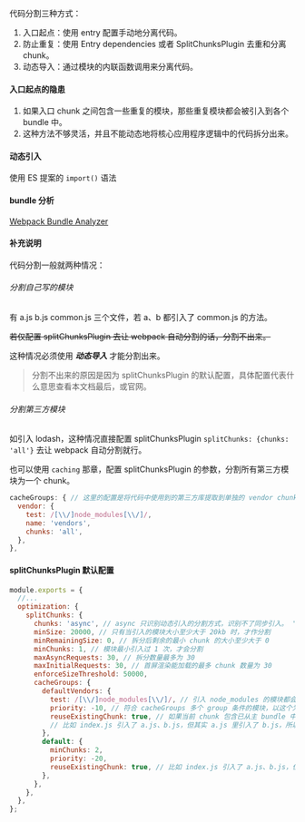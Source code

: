 代码分割三种方式：
1. 入口起点：使用 entry 配置手动地分离代码。
2. 防止重复：使用 Entry dependencies 或者 SplitChunksPlugin 去重和分离 chunk。
3. 动态导入：通过模块的内联函数调用来分离代码。

#### 入口起点的隐患
1. 如果入口 chunk 之间包含一些重复的模块，那些重复模块都会被引入到各个 bundle 中。
2. 这种方法不够灵活，并且不能动态地将核心应用程序逻辑中的代码拆分出来。

#### 动态引入
使用 ES 提案的 `import()` 语法

#### bundle 分析
[Webpack Bundle Analyzer](https://github.com/webpack-contrib/webpack-bundle-analyzer)

#### 补充说明
代码分割一般就两种情况：

###### 分割自己写的模块
有 a.js b.js common.js 三个文件，若 a、b 都引入了 common.js 的方法。

~~若仅配置 splitChunksPlugin 去让 webpack 自动分割的话，分割不出来。~~

这种情况必须使用 ***动态导入*** 才能分割出来。

> 分割不出来的原因是因为 splitChunksPlugin 的默认配置，具体配置代表什么意思查看本文档最后，或官网。

###### 分割第三方模块
如引入 lodash，这种情况直接配置 splitChunksPlugin ```splitChunks: {chunks: 'all'}``` 去让 webpack 自动分割就行。

也可以使用 `caching` 那章，配置 splitChunksPlugin 的参数，分割所有第三方模块为一个 chunk。
```js
cacheGroups: { // 这里的配置是将代码中使用到的第三方库提取到单独的 vendor chunk 文件中，因为这些第三方库的代码不容易变化，当再次构建时，大概率不会变，则可以命中 client 强缓存机制
  vendor: {
    test: /[\\/]node_modules[\\/]/,
    name: 'vendors',
    chunks: 'all',
  },
},
```

#### splitChunksPlugin 默认配置
```js
module.exports = {
  //...
  optimization: {
    splitChunks: {
      chunks: 'async', // async 只识别动态引入的分割方式，识别不了同步引入。 'all' 的话就都可以识别
      minSize: 20000, // 只有当引入的模块大小至少大于 20kb 时，才作分割
      minRemainingSize: 0, // 拆分后剩余的最小 chunk 的大小至少大于 0
      minChunks: 1, // 模块最小引入过 1 次，才会分割
      maxAsyncRequests: 30, // 拆分数量最多为 30
      maxInitialRequests: 30, // 首屏渲染能加载的最多 chunk 数量为 30
      enforceSizeThreshold: 50000,
      cacheGroups: {
        defaultVendors: {
          test: /[\\/]node_modules[\\/]/, // 引入 node_modules 的模块都会被拆分成 defaultVendors 同一个文件
          priority: -10, // 符合 cacheGroups 多个 group 条件的模块，以这个为优先级以示应用哪个 group 的条件拆分
          reuseExistingChunk: true, // 如果当前 chunk 包含已从主 bundle 中拆分出的模块，则它将被重用，而不是生成新的模块。
          // 比如 index.js 引入了 a.js、b.js，但其实 a.js 里引入了 b.js，所以拆分 a.js 的 chunk 后，其他文件再引入 b.js 就不会被拆分了，因为已经拆分了的 a.js 包含了 b.js。
        },
        default: {
          minChunks: 2,
          priority: -20,
          reuseExistingChunk: true, // 比如 index.js 引入了 a.js、b.js，但其实 a.js 里引入了 b.js，所以拆分 a.js 的 chunk 后，其他文件再引入 b.js 就不会被拆分了，因为已经拆分了的 a.js 的 chunk 包含了 b.js。
        },
      },
    },
  },
};

```